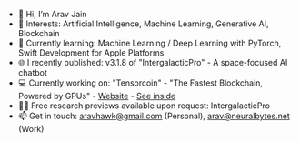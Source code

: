 - 👋 Hi, I’m Arav Jain
- 👀 Interests: Artificial Intelligence, Machine Learning, Generative AI, Blockchain
- 🌱 Currently learning: Machine Learning / Deep Learning with PyTorch, Swift Development for Apple Platforms
- 🌐 I recently published: v3.1.8 of "IntergalacticPro" - A space-focused AI chatbot
- 💻 Currently working on: "Tensorcoin" - "The Fastest Blockchain, Powered by GPUs" - [Website](https://tensorcoin.org) - [See inside](https://github.com/TensorcoinCrypto/TensorPoW)
- 👨‍🔬 Free research previews available upon request: IntergalacticPro
- 📫 Get in touch: aravhawk@gmail.com (Personal), arav@neuralbytes.net (Work)

<!---
aravhawk/aravhawk is a ✨ special ✨ repository because its `README.md` (this file) appears on your GitHub profile.
You can click the Preview link to take a look at your changes.
--->
